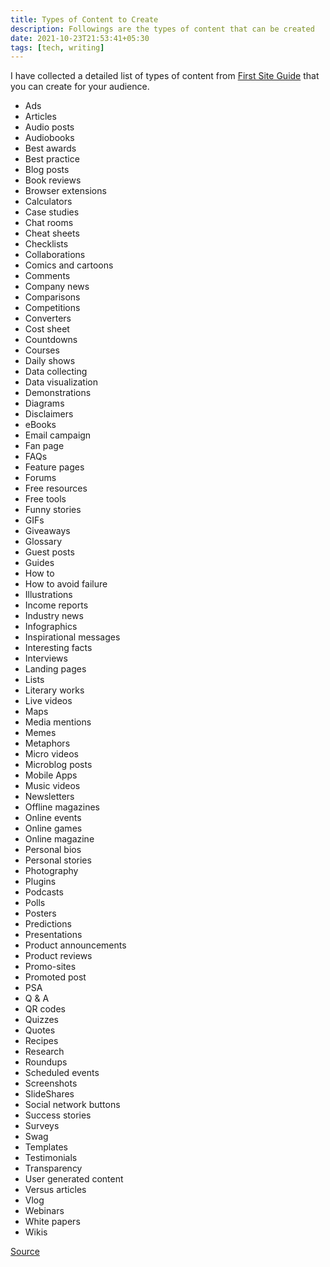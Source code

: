 ```yaml
---
title: Types of Content to Create
description: Followings are the types of content that can be created
date: 2021-10-23T21:53:41+05:30
tags: [tech, writing]
---
```


I have collected a detailed list of types of content from [First Site Guide](https://firstsiteguide.com/types-of-content/) that you can create for your audience.

- Ads
- Articles
- Audio posts
- Audiobooks
- Best awards
- Best practice
- Blog posts
- Book reviews
- Browser extensions
- Calculators
- Case studies
- Chat rooms
- Cheat sheets
- Checklists
- Collaborations
- Comics and cartoons
- Comments
- Company news
- Comparisons
- Competitions
- Converters
- Cost sheet
- Countdowns
- Courses
- Daily shows
- Data collecting
- Data visualization
- Demonstrations
- Diagrams
- Disclaimers
- eBooks
- Email campaign
- Fan page
- FAQs
- Feature pages
- Forums
- Free resources
- Free tools
- Funny stories
- GIFs
- Giveaways
- Glossary
- Guest posts
- Guides
- How to
- How to avoid failure
- Illustrations
- Income reports
- Industry news
- Infographics
- Inspirational messages
- Interesting facts
- Interviews
- Landing pages
- Lists
- Literary works
- Live videos
- Maps
- Media mentions
- Memes
- Metaphors
- Micro videos
- Microblog posts
- Mobile Apps
- Music videos
- Newsletters
- Offline magazines
- Online events
- Online games
- Online magazine
- Personal bios
- Personal stories
- Photography
- Plugins
- Podcasts
- Polls
- Posters
- Predictions
- Presentations
- Product announcements
- Product reviews
- Promo-sites
- Promoted post
- PSA
- Q & A
- QR codes
- Quizzes
- Quotes
- Recipes
- Research
- Roundups
- Scheduled events
- Screenshots
- SlideShares
- Social network buttons
- Success stories
- Surveys
- Swag
- Templates
- Testimonials
- Transparency
- User generated content
- Versus articles
- Vlog
- Webinars
- White papers
- Wikis

[Source](https://firstsiteguide.com/types-of-content/)
